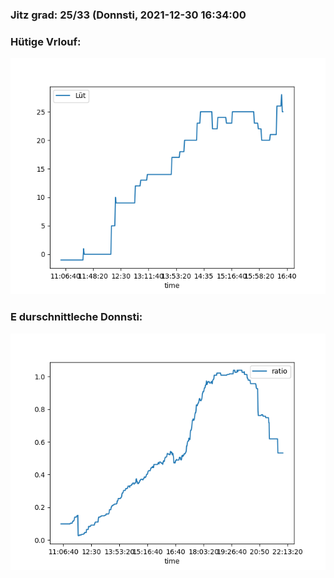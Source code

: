 ### Jitz grad: 25/33 (Donnsti, 2021-12-30 16:34:00

### Hütige Vrlouf:
![Graph](Today.png)

### E durschnittleche Donnsti:
![Graph](Donnsti.png)